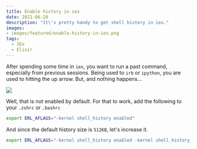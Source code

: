 ```yaml
---
title: Enable history in iex
date: 2021-06-28
description: "It\'s pretty handy to get shell history in iex."
images:
- images/featured/enable-history-in-iex.png
tags:
  - IEx
  - Elixir
---
```


After spending some time in `iex`, you want to run a past command, especially from previous sessions.
Being used to `irb` or `ipython`, you are used to hitting the up arrow.
But, and nothing happens...

![](https://media.giphy.com/media/oziNormWuA6JrnbzY8/giphy.gif)

Well, that is not enabled by default.
For that to work, add the following to your `.zshrc` or `.bashrc`

```sh
export ERL_AFLAGS="-kernel shell_history enabled"
```

And since the default history size is `512KB`, let's increase it.

```sh
export ERL_AFLAGS="-kernel shell_history enabled -kernel shell_history_file_bytes 1024000"
```
